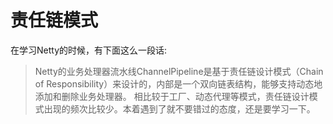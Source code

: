 # 责任链模式
在学习Netty的时候，有下面这么一段话:
> Netty的业务处理器流水线ChannelPipeline是基于责任链设计模式（Chain of Responsibility）来设计的，内部是一个双向链表结构，能够支持动态地添加和删除业务处理器。
相比较于工厂、动态代理等模式，责任链设计模式出现的频次比较少。本着遇到了就不要错过的态度，还是要学习一下。